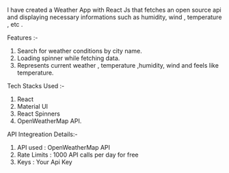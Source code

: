 I have created a Weather App with React Js that fetches an open source api and displaying necessary informations such as humidity, wind , temperature , etc .

Features :- 
1. Search for weather conditions by city name.
2. Loading spinner while fetching data.
3. Represents current weather , temperature ,humidity, wind and feels like temperature.

Tech Stacks Used :-
1. React 
2. Material UI
3. React Spinners
4. OpenWeatherMap API.

API Integreation Details:-
1. API used : OpenWeatherMap API
2. Rate Limits : 1000 API calls per day for free
3. Keys : Your Api Key

